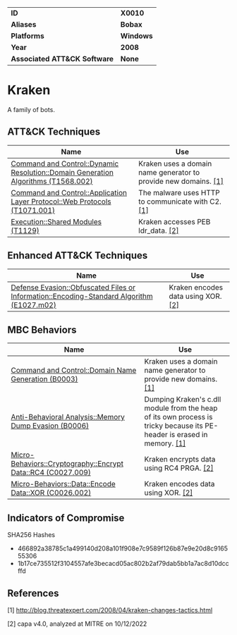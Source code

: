 <table>
<tr>
<td><b>ID</b></td>
<td><b>X0010</b></td>
</tr>
<tr>
<td><b>Aliases</b></td>
<td><b>Bobax</b></td>
</tr>
<tr>
<td><b>Platforms</b></td>
<td><b>Windows</b></td>
</tr>
<tr>
<td><b>Year</b></td>
<td><b>2008</b></td>
</tr>
<tr>
<td><b>Associated ATT&CK Software</b></td>
<td><b>None</b></td>
</tr>
</table>


# Kraken

A family of bots.

## ATT&CK Techniques

|Name|Use|
|---|---|
|[Command and Control::Dynamic Resolution::Domain Generation Algorithms (T1568.002)](https://attack.mitre.org/techniques/T1568/002/)|Kraken uses a domain name generator to provide new domains. [[1]](#1)|
|[Command and Control::Application Layer Protocol::Web Protocols (T1071.001)](https://attack.mitre.org/techniques/T1071/001/)|The malware uses HTTP to communicate with C2. [[1]](#1)|
|[Execution::Shared Modules (T1129)](https://attack.mitre.org/techniques/T1129)|Kraken accesses PEB ldr_data. [[2]](#2)|


## Enhanced ATT&CK Techniques

|Name|Use|
|---|---|
|[Defense Evasion::Obfuscated Files or Information::Encoding-Standard Algorithm (E1027.m02)](../defense-evasion/obfuscated-files-or-information.md)|Kraken encodes data using XOR. [[2]](#2)|


## MBC Behaviors

|Name|Use|
|---|---|
|[Command and Control::Domain Name Generation (B0003)](../command-and-control/domain-name-generation.md)| Kraken uses a domain name generator to provide new domains. [[1]](#1)|
|[Anti-Behavioral Analysis::Memory Dump Evasion (B0006)](../anti-behavioral-analysis/memory-dump-evasion.md)|Dumping Kraken's c.dll module from the heap of its own process is tricky because its PE-header is erased in memory. [[1]](#1)|
|[Micro-Behaviors::Cryptography::Encrypt Data::RC4 (C0027.009)](../micro-behaviors/cryptography/encrypt-data.md)|Kraken encrypts data using RC4 PRGA. [[2]](#2)|
|[Micro-Behaviors::Data::Encode Data::XOR (C0026.002)](../micro-behaviors/data/encode-data.md)|Kraken encodes data using XOR. [[2]](#2)|


## Indicators of Compromise

SHA256 Hashes
- 466892a38785c1a499140d208a101f908e7c9589f126b87e9e20d8c916555306
- 1b17ce735512f3104557afe3becacd05ac802b2af79dab5bb1a7ac8d10dccffd

## References

<a name="1">[1]</a> http://blog.threatexpert.com/2008/04/kraken-changes-tactics.html

<a name="2">[2]</a> capa v4.0, analyzed at MITRE on 10/12/2022

